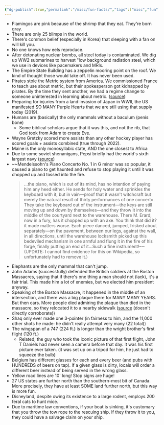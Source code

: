 ```yaml
---
{"dg-publish":true,"permalink":"/misc/fun-facts/","tags":["misc","fun"],"noteIcon":1}
---
```



* Flamingos are pink because of the shrimp that they eat. They're born gray.
* There are only 25 blimps in the world.
* There's common belief (especially in Korea) that sleeping with a fan on will kill you.
* No one knows how eels reproduce.
* After detonating nuclear bombs, all steel today is contaminated. We dig up WW2 submarines to harvest "low background radiation steel, which we use in devices like pacemakers and MRIs.
* The Empire State Building has a zeppelin mooring point on the roof. We kind of thought those would take off. It has never been used.
* Pirates stole the Metric system from America. We commissioned France to teach use about metric, but their spokesperson got kidnapped by pirates. By the time they sent another, we had a regime change to someone uninterested in learning about metric. ([source](https://www.npr.org/sections/thetwo-way/2017/12/28/574044232/how-pirates-of-the-caribbean-hijacked-americas-metric-system))
* Preparing for injuries from a land invasion of Japan in WWII, the US manifested SO MANY Purple Hearts that we are still using that supply today (2019).
* Humans are (basically) the only mammals without a baculum (penis bone)
	* Some biblical scholars argue that it was this, and not the rib, that God took from Adam to create Eve.
* Wayne Gretzky scored more assists than any other hockey player has scored goals + assists combined (true through 2022).
* Maine is the only monosyllabic state, AND the one closest to Africa
* Due to some soviet shenanigans, Pepsi briefly had the world's sixth largest navy ([source](https://www.sandboxx.us/blog/pepsi-navy-when-the-soviets-traded-warships-for-soft-drinks/))
* ~~Mendelssohn's Piano Concerto No. 1 in G minor was so popular, it caused a piano to get haunted and refuse to stop playing it until it was chopped up and tossed into the fire.
	 > ...the piano, which is out of its mind, has no intention of paying him any heed either. He sends for holy water and sprinkles the keyboard with it, but in vain—proof that it wasn't witchcraft but merely the natural result of thirty performances of one concerto. They take the keyboard out of the instrument—the keys are still moving up and down by themselves—and they throw it into the middle of the courtyard next to the warehouse. There M. Erard, now in a fury, has it chopped up with an axe. You think that did it? it made matters worse. Each piece danced, jumped, frisked about separately—on the pavement, between our legs, against the wall, in all directions, until the warehouse locksmith picked up this bedeviled mechanism in one armful and flung it in the fire of his forge, finally putting an end of it...Such a fine instrument!~~
	 > (UPDATE: I cannot find evidence for this on Wikipedia, so unfortunately had to remove it.)
* Elephants are the only mammal that can't jump.
* John Adams (successfully) defended the British soldiers at the Boston Massacres, saying that if there's one thing a man should not (lack), it's a fair trial. This made him a lot of enemies, but we elected him president anyway.
* Speaking of the Boston Massacre, it happened in the middle of an intersection, and there was a big plaque there for MANY MANY YEARS. But then cars. More people died admiring the plaque than died in the massacre, so they relocated it to a nearby sidewalk ([source](http://archive.boston.com/news/local/massachusetts/articles/2011/10/08/boston_massacre_monument_moved_again/) (doesn't directly corroborate))
* Shaq only ever made one 3-pointer (in fairness to him, and the 11,000 other shots he made: he didn't really attempt very many (22 total))
* The wingspan of a 747 (224 ft.) is longer than the wright brother's first flight (120 ft.)
	* Related, the guy who took the iconic picture of that first flight, John T Daniels had never seen a camera before that day. It was his first picture ever taken. (it was set up on a tripod for him, he just had to squeeze the bulb)
* Belgium has different glasses for each and every beer (and pubs with HUNDREDS of beers on tap). If a given glass is dirty, locals will order a different beer instead of being served in the wrong glass.
* Yellow road lines are 10' long! Stop signs are huge!
* 27 US states are further north than the southern-most bit of Canada. More precisely, they have at least SOME land further north, but this way is more fun.
* Disneyland, despite owing its existence to a large rodent, employs 200 feral cats to hunt mice.
* Due to maritime law conventions, if your boat is sinking, it's customary that you throw the tow rope to the rescuing ship. If they throw it to you, they could have a salvage claim on your ship.
